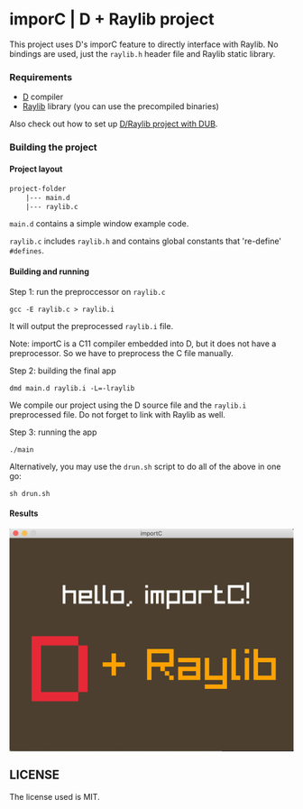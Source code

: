 # imporC | D + Raylib project
This project uses D's imporC feature to directly interface with Raylib. No bindings are used, just the `raylib.h` header file and Raylib static library.

### Requirements
* [D](https://dlang.org/download) compiler
* [Raylib](https://github.com/raysan5/raylib/releases) library (you can use the precompiled binaries)

Also check out how to set up [D/Raylib project with DUB](https://github.com/rillki/d-raylib-project-template).

### Building the project
#### Project layout
```
project-folder
    |--- main.d
    |--- raylib.c
```

`main.d` contains a simple window example code.

`raylib.c` includes `raylib.h` and contains global constants that 're-define' `#defines`.

#### Building and running
Step 1: run the preproccessor on `raylib.c`
```
gcc -E raylib.c > raylib.i
```

It will output the preprocessed `raylib.i` file.

Note: importC is a C11 compiler embedded into D, but it does not have a preprocessor. So we have to preprocess the C file manually.

Step 2: building the final app
```
dmd main.d raylib.i -L=-lraylib
```

We compile our project using the D source file and the `raylib.i` preprocessed file. Do not forget to link with Raylib as well.

Step 3: running the app
```
./main
```

Alternatively, you may use the `drun.sh` script to do all of the above in one go:
```
sh drun.sh
```

#### Results
<img src="imgs/result.png" align="center"></img>

## LICENSE
The license used is MIT.
